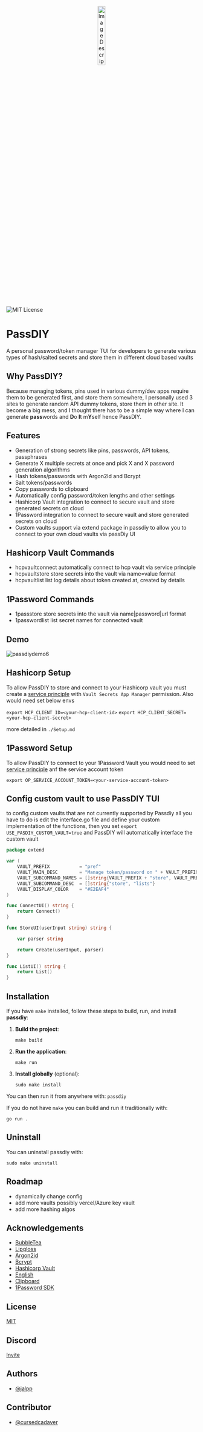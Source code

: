 
<p align="center">
  <img src="https://github.com/jalpp/PassDIY/blob/dev/style/icon.png?raw=true" alt="Image Description" width=20% height=20% />
</p>

![MIT License](https://img.shields.io/badge/License-MIT-green.svg)

# PassDIY

A personal password/token manager TUI for developers to generate various types of hash/salted secrets and store them in different cloud based vaults

## Why PassDIY?

Because managing tokens, pins used in various dummy/dev apps require them to be generated first, and store them somewhere, I personally used 3 sites to generate random API dummy tokens, store them in other site. It become a big mess, and I thought there has to be a simple way where I can generate **pass**words and **D**o **I**t m**Y**self hence PassDIY.

## Features

- Generation of strong secrets like pins, passwords, API tokens, passphrases 
- Generate X multiple secrets at once and pick X and X password generation algorithms
- Hash tokens/passwords with Argon2Id and Bcrypt
- Salt tokens/passwords
- Copy passwords to clipboard 
- Automatically config password/token lengths and other settings
- Hashicorp Vault integration to connect to secure vault and store generated secrets on cloud
- 1Password integration to connect to secure vault and store generated secrets on cloud
- Custom vaults support via extend package in passdiy to allow you to connect to your own cloud vaults via passDiy UI

## Hashicorp Vault Commands
- hcpvaultconnect automatically connect to hcp vault via service principle
- hcpvaultstore store secrets into the vault via name=value format
- hcpvaultlist list log details about token created at, created by details


## 1Password Commands
- 1passstore store secrets into the vault via name|password|url format
- 1passwordlist list secret names for connected vault

## Demo

![passdiydemo6](https://github.com/user-attachments/assets/65fe6b59-2ca2-44f2-bf80-61a9a3f0dfda)

## Hashicorp Setup

To allow PassDIY to store and connect to your Hashicorp vault you must create a [service principle](https://developer.hashicorp.com/hcp/docs/hcp/iam/service-principal) with ```Vault Secrets App Manager``` permission. Also would need set below envs

`export HCP_CLIENT_ID=<your-hcp-client-id>`
`export HCP_CLIENT_SECRET=<your-hcp-client-secret>`

more detailed in `./Setup.md`

## 1Password Setup

To allow PassDIY to connect to your 1Password Vault you would need to set [service principle](https://developer.1password.com/docs/sdks) anf the service account token

`export OP_SERVICE_ACCOUNT_TOKEN=<your-service-account-token>`

## Config custom vault to use PassDIY TUI

to config custom vaults that are not currently supported by Passdiy all you have to do is edit the interface.go file and define your custom implementation of the functions, then you set `export USE_PASDIY_CUSTOM_VAULT=true` and PassDIY will automatically interface the custom vault

```go
package extend

var (
	VAULT_PREFIX           = "pref"
	VAULT_MAIN_DESC        = "Manage token/password on " + VAULT_PREFIX
	VAULT_SUBCOMMAND_NAMES = []string{VAULT_PREFIX + "store", VAULT_PREFIX + "list"}
	VAULT_SUBCOMMAND_DESC  = []string{"store", "lists"}
	VAULT_DISPLAY_COLOR    = "#E2EAF4"
)

func ConnectUI() string {
	return Connect()
}

func StoreUI(userInput string) string {

	var parser string

	return Create(userInput, parser)
}

func ListUI() string {
	return List()
}

```



## Installation

If you have `make` installed, follow these steps to build, run, and install **passdiy**:

1. **Build the project**:
   ```
   make build
   ```

2. **Run the application**:
   ```
   make run
   ```

3. **Install globally** (optional):
   ```
   sudo make install
   ```

You can then run it from anywhere with: `passdiy`

If you do not have `make` you can build and run it traditionally with:

```
go run .
```

## Uninstall

You can uninstall passdiy with:

```
sudo make uninstall
```
## Roadmap

- dynamically change config
- add more vaults possibly vercel/Azure key vault
- add more hashing algos


## Acknowledgements

 - [BubbleTea](https://github.com/charmbracelet/bubbletea)
 - [Lipgloss](github.com/charmbracelet/lipgloss)
 - [Argon2id](https://github.com/alexedwards/argon2id)
 - [Bcrypt](https://golang.org/x/crypto/bcrypt)
 - [Hashicorp Vault](https://developer.hashicorp.com/hcp/api-docs/vault-secrets#overview)
 - [English](github.com/gregoryv/english)
 - [Clipboard](https://github.com/atotto/clipboard)
 - [1Password SDK](https://github.com/1Password/onepassword-sdk-go)

## License

[MIT](https://choosealicense.com/licenses/mit/)

## Discord

[Invite](https://discord.gg/FU6DMKZuZY)

## Authors

- [@jalpp](https://www.github.com/jalpp)

## Contributor

- [@cursedcadaver](https://github.com/cursedcadaver)

